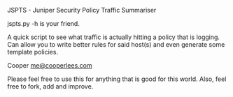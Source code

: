 JSPTS - Juniper Security Policy Traffic Summariser

jspts.py -h is your friend.

A quick script to see what traffic is actually hitting a policy that is logging.
Can allow you to write better rules for said host(s) and even generate some template policies.

Cooper
me@cooperlees.com

Please feel free to use this for anything that is good for this world.
Also, feel free to fork, add and improve.

